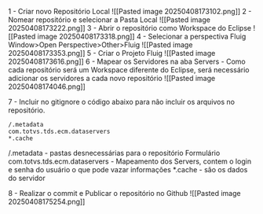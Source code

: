 1 - Criar novo Repositório Local
![[Pasted image 20250408173102.png]]
2 - Nomear repositório e selecionar a Pasta Local
![[Pasted image 20250408173222.png]]
3 - Abrir o repositório como Workspace do Eclipse
![[Pasted image 20250408173318.png]]
4 - Selecionar a perspectiva Fluig Window>Open Perspective>Other>Fluig
![[Pasted image 20250408173353.png]]
5 - Criar o Projeto Fluig
![[Pasted image 20250408173616.png]]
6 - Mapear os Servidores na aba Servers  - Como cada repositório será um Workspace diferente do Eclipse, será necessário adicionar os servidores a cada novo repositório
![[Pasted image 20250408174046.png]]

7 - Incluir no gitignore o código abaixo para não incluir os arquivos no repositório.
```
/.metadata
com.totvs.tds.ecm.dataservers
*.cache
```
/.metadata - pastas desnecessárias para o repositório Formulário
com.totvs.tds.ecm.dataservers - Mapeamento dos Servers, contem o login e senha do usuário o que pode vazar informações
*.cache - são os dados do servidor

8 - Realizar o commit e Publicar o repositório no Github
![[Pasted image 20250408175254.png]]